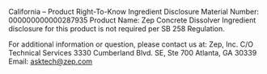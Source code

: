  
 
 
California – Product Right-To-Know Ingredient Disclosure 
Material Number: 000000000000287935 
Product Name: Zep Concrete Dissolver 
Ingredient disclosure for this product is not required per SB 258 Regulation. 
 
For additional information or question, please contact us at: 
Zep, Inc. 
C/O Technical Services 
3330 Cumberland Blvd. SE, Ste 700 
Atlanta, GA 30339 
Email: asktech@zep.com 
 
 
 
 
